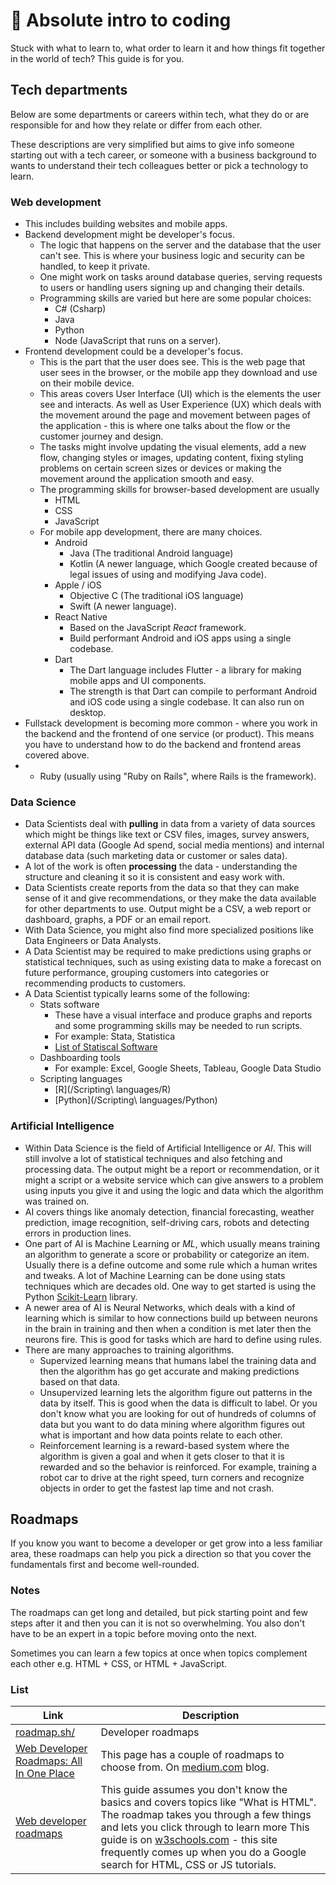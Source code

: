 # 🤷 Absolute intro to coding

Stuck with what to learn to, what order to learn it and how things fit together in the world of tech? This guide is for you.

## Tech departments

Below are some departments or careers within tech, what they do or are responsible for and how they relate or differ from each other.

These descriptions are very simplified but aims to give info someone starting out with a tech career, or someone with a business background to wants to understand their tech colleagues better or pick a technology to learn.

### Web development

- This includes building websites and mobile apps.
- Backend development might be developer's focus.
	- The logic that happens on the server and the database that the user can't see. This is where your business logic and security can be handled, to keep it private. 
	- One might work on tasks around database queries, serving requests to users or handling users signing up and changing their details.
	- Programming skills are varied but here are some popular choices:
		- C# (Csharp)
		- Java
		- Python
		- Node (JavaScript that runs on a server).
- Frontend development could be a developer's focus.
	- This is the part that the user does see. This is the web page that user sees in the browser, or the mobile app they download and use on their mobile device.
	- This areas covers User Interface (UI) which is the elements the user see and interacts. As well as User Experience (UX) which deals with the movement around the page and movement between pages of the application - this is where one talks about the flow or the customer journey and design.
	- The tasks might involve updating the visual elements, add a new flow, changing styles or images, updating content,  fixing styling problems on certain screen sizes or devices or making the movement around the application smooth and easy.
	- The programming skills for browser-based development are usually
		- HTML
		- CSS
		- JavaScript
	- For mobile app development, there are many choices.
		- Android
			- Java (The traditional Android language)
			- Kotlin (A newer language, which Google created because of legal issues of using and modifying Java code).
		- Apple / iOS
			- Objective C (The traditional iOS language)
			- Swift (A newer language).
		- React Native
			- Based on the JavaScript _React_ framework.
			- Build performant Android and iOS apps using a single codebase.
		- Dart
			- The Dart language includes Flutter - a library for making mobile apps and UI components.
			- The strength is that Dart can compile to performant Android and iOS code using a single codebase. It can also run on desktop.
- Fullstack development is becoming more common - where you work in the backend and the frontend of one service (or product). This means you have to understand how to do the backend and frontend areas covered above.
- - Ruby (usually using "Ruby on Rails", where Rails is the framework).

### Data Science

- Data Scientists deal with **pulling** in data from a variety of data sources which might be things like text or CSV files, images, survey answers, external API data (Google Ad spend, social media mentions) and internal database data (such marketing data or customer or sales data).
- A lot of the work is often **processing** the data - understanding the structure and cleaning it so it is consistent and easy work with.
- Data Scientists create reports from the data so that they can make sense of it and give recommendations, or they make the data available for other departments to use. Output might be a CSV, a web report or dashboard, graphs, a PDF or an email report.
- With Data Science, you might also find more specialized positions like Data Engineers or Data Analysts.
- A Data Scientist may be required to make predictions using graphs or statistical techniques, such as using existing data to make a forecast on future performance, grouping customers into categories or recommending products to customers.
- A Data Scientist typically learns some of the following:
	- Stats software 
		- These have a visual interface and produce graphs and reports and some programming skills may be needed to run scripts.
		- For example: Stata, Statistica
		- [List of Statiscal Software](https://en.wikipedia.org/wiki/List_of_statistical_software)
	- Dashboarding tools
		- For example: Excel, Google Sheets, Tableau, Google Data Studio
	- Scripting languages
		- [R](/Scripting\ languages/R)
		- [Python](/Scripting\ languages/Python)

### Artificial Intelligence

- Within Data Science is the field of Artificial Intelligence or _AI_. This will still involve a lot of statistical techniques and  also fetching and processing data. The output might be a report or recommendation, or it might a script or a website service which can give answers to a problem using inputs you give it and using the logic and data which the algorithm was trained on.
- AI covers things like anomaly detection, financial forecasting, weather prediction, image recognition, self-driving cars, robots and detecting errors in production lines.
- One part of AI is Machine Learning or _ML_, which usually means training an algorithm to generate a score or probability or categorize an item. Usually there is a define outcome and some rule which a human writes and tweaks. A lot of Machine Learning can be done using stats techniques which are decades old. One way to get started is using the Python [Scikit-Learn](https://scikit-learn.org/)  library.
- A newer area of AI is Neural Networks, which deals with a kind of learning which is similar to how connections build up between neurons in the brain in training and then when a condition is met later then the neurons fire. This is good for tasks which are hard to define using rules. 
- There are many approaches to training algorithms.
	- Supervized learning means that humans label the training data and then the algorithm has go get accurate and making predictions based on that data. 
	- Unsupervized learning lets the algorithm figure out patterns in the data by itself. This is good when the data is difficult to label. Or you don't know what you are looking for out of hundreds of columns of data but you want to do data mining where algorithm figures out what is important and how data points relate to each other.
	- Reinforcement learning is a reward-based system where the algorithm is given a goal and when it gets closer to that it is rewarded and so the behavior is reinforced. For example, training a robot car to drive at the right speed, turn corners and recognize objects in order to get the fastest lap time and not crash.


## Roadmaps

If you know you want to become a developer or get grow into a less familiar area, these roadmaps can help you pick a direction so that you cover the fundamentals first and become well-rounded.

### Notes

The roadmaps can get long and detailed, but pick starting point and few steps after it and then you can it is not so overwhelming. You also don't have to be an expert in a topic before moving onto the next.

Sometimes you can learn a few topics at once when topics complement each other e.g. HTML + CSS, or HTML + JavaScript.

### List

| Link | Description |
|--|--|
| [roadmap.sh/](https://roadmap.sh/) | Developer roadmaps  |
| [Web Developer Roadmaps: All In One Place](https://medium.com/level-up-web/developer-roadmaps-all-in-one-place-75c0402db0e0) | This page has a couple of roadmaps to choose from. On [medium.com](https://medium.com) blog. |
| [Web developer roadmaps](https://www.w3schools.com/whatis/) | This guide assumes you don't know the basics and covers topics like "What is HTML". The roadmap takes you through a few things and lets you click through to learn more This guide is on [w3schools.com](www.w3schools.com) - this site frequently comes up when you do a Google search for HTML, CSS or JS tutorials.
<!--stackedit_data:
eyJwcm9wZXJ0aWVzIjoiZXh0ZW5zaW9uczpcbiAgcHJlc2V0Oi
BnZm1cbiIsImhpc3RvcnkiOlstMTI1MDYwMjkwMSwtODM3OTMy
MTY0LC0xNzc5MTQzMjg2XX0=
-->